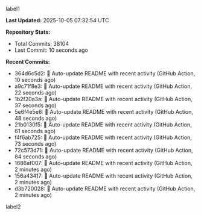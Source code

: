 
label1 
<!-- ACTIVITY_START -->
**Last Updated:** 2025-10-05 07:32:54 UTC

**Repository Stats:**
- Total Commits: 38104
- Last Commit: 10 seconds ago

**Recent Commits:**
- 364d6c5d2: 🤖 Auto-update README with recent activity (GitHub Action, 10 seconds ago)
- a9c71f8e3: 🤖 Auto-update README with recent activity (GitHub Action, 22 seconds ago)
- 1b2f20a3a: 🤖 Auto-update README with recent activity (GitHub Action, 37 seconds ago)
- 5e6f4e5e6: 🤖 Auto-update README with recent activity (GitHub Action, 48 seconds ago)
- 21b0130f5: 🤖 Auto-update README with recent activity (GitHub Action, 61 seconds ago)
- f4f6ab725: 🤖 Auto-update README with recent activity (GitHub Action, 73 seconds ago)
- 72c573d71: 🤖 Auto-update README with recent activity (GitHub Action, 84 seconds ago)
- 1686af007: 🤖 Auto-update README with recent activity (GitHub Action, 2 minutes ago)
- 156a43417: 🤖 Auto-update README with recent activity (GitHub Action, 2 minutes ago)
- d3b720028: 🤖 Auto-update README with recent activity (GitHub Action, 2 minutes ago)
<!-- ACTIVITY_END -->

label2

